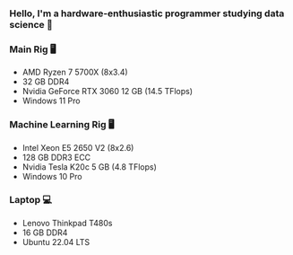 ### Hello, I'm a hardware-enthusiastic programmer studying data science 🚀

### Main Rig 🖥️
- AMD Ryzen 7 5700X (8x3.4)
- 32 GB DDR4
- Nvidia GeForce RTX 3060 12 GB (14.5 TFlops)
- Windows 11 Pro

### Machine Learning Rig 🖥️
- Intel Xeon E5 2650 V2 (8x2.6)
- 128 GB DDR3 ECC
- Nvidia Tesla K20c 5 GB (4.8 TFlops)
- Windows 10 Pro

### Laptop 💻
- Lenovo Thinkpad T480s
- 16 GB DDR4
- Ubuntu 22.04 LTS



<!--
**jeremistderechte/jeremistderechte** is a ✨ _special_ ✨ repository because its `README.md` (this file) appears on your GitHub profile.

Here are some ideas to get you started:

- 🔭 I’m currently working on ...
- 🌱 I’m currently learning ...
- 👯 I’m looking to collaborate on ...
- 🤔 I’m looking for help with ...
- 💬 Ask me about ...
- 📫 How to reach me: ...
- 😄 Pronouns: ...
- ⚡ Fun fact: ...
-->
